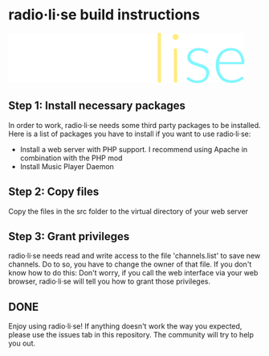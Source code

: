 # radio·li·se build instructions
<img src="radiolise.png" height=100em>

## Step 1: Install necessary packages

In order to work, radio·li·se needs some third party packages to be installed. Here is a list of packages you have to install if you want to use radio·li·se:

* Install a web server with PHP support. I recommend using Apache in combination with the PHP mod
* Install Music Player Daemon

## Step 2: Copy files

Copy the files in the src folder to the virtual directory of your web server

## Step 3: Grant privileges

radio·li·se needs read and write access to the file 'channels.list' to save new channels. Do to so, you have to change the owner of that file. If you don't know how to do this: Don't worry, if you call the web interface via your web browser, radio·li·se will tell you how to grant those privileges.

## DONE

Enjoy using radio·li·se! If anything doesn't work the way you expected, please use the issues tab in this repository. The community will try to help you out.

